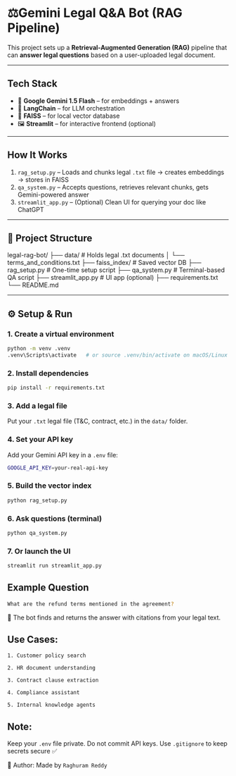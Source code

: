 # ⚖️Gemini Legal Q&A Bot (RAG Pipeline)

This project sets up a **Retrieval-Augmented Generation (RAG)** pipeline that can **answer legal questions** based on a user-uploaded legal document.

---

##  Tech Stack

- 🧠 **Google Gemini 1.5 Flash** – for embeddings + answers  
- 🦜 **LangChain** – for LLM orchestration  
- 📁 **FAISS** – for local vector database  
- 🖼️ **Streamlit** – for interactive frontend (optional)

---

##  How It Works

1. `rag_setup.py` – Loads and chunks legal `.txt` file → creates embeddings → stores in FAISS  
2. `qa_system.py` – Accepts questions, retrieves relevant chunks, gets Gemini-powered answer  
3. `streamlit_app.py` – (Optional) Clean UI for querying your doc like ChatGPT  

---

## 📁 Project Structure

legal-rag-bot/
├── data/ # Holds legal .txt documents
│ └── terms_and_conditions.txt
├── faiss_index/ # Saved vector DB
├── rag_setup.py # One-time setup script
├── qa_system.py # Terminal-based QA script
├── streamlit_app.py # UI app (optional)
├── requirements.txt
└── README.md

---

## ⚙️ Setup & Run

### 1. Create a virtual environment

```bash
python -m venv .venv
.venv\Scripts\activate   # or source .venv/bin/activate on macOS/Linux
```

### 2. Install dependencies
```bash
pip install -r requirements.txt
```

### 3. Add a legal file
Put your `.txt` legal file (T&C, contract, etc.) in the `data/` folder.

### 4. Set your API key

Add your Gemini API key in a `.env` file:
```bash
GOOGLE_API_KEY=your-real-api-key
```
### 5. Build the vector index
```bash
python rag_setup.py
```
### 6. Ask questions (terminal)
```bash
python qa_system.py
```
### 7. Or launch the UI
```bash
streamlit run streamlit_app.py
```
##  Example Question
```bash
What are the refund terms mentioned in the agreement?
```
🔁 The bot finds and returns the answer with citations from your legal text.

## Use Cases: 

    1. Customer policy search

    2. HR document understanding

    3. Contract clause extraction

    4. Compliance assistant

    5. Internal knowledge agents

## Note:

Keep your `.env` file private. Do not commit API keys. Use `.gitignore` to keep secrets secure ✅

📎 Author:
Made by `Raghuram Reddy`








